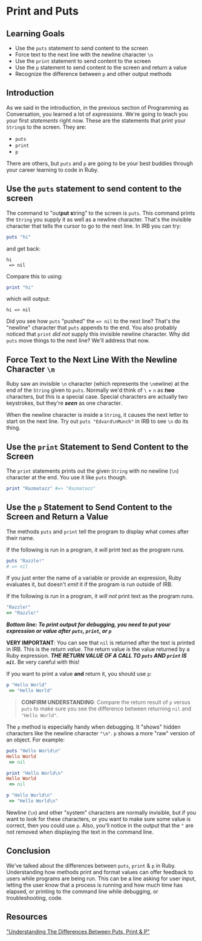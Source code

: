 # Print and Puts

## Learning Goals

- Use the `puts` statement to send content to the screen
- Force text to the next line with the newline character `\n`
- Use the `print` statement to send content to the screen
- Use the `p` statement to send content to the screen and return a value
- Recognize the difference between `p` and other output methods

## Introduction

As we said in the introduction, in the previous section of Programming as
Conversation, you learned a lot of _expressions_. We're going to teach you your
first _statements_ right now. These are the statements that print your
`String`s to the screen. They are:

* `puts`
* `print`
* `p`

There are others, but `puts` and `p` are going to be your best buddies through
your career learning to code in Ruby.

## Use the `puts` statement to send content to the screen

The command to "out**put s**tring" to the screen is `puts`. This command prints
the `String` you supply it as well as a newline character. That's the invisible
character that tells the cursor to go to the next line. In IRB you can try:

```ruby
puts "hi"
```

and get back:

```text
hi
 => nil
```

Compare this to using:

```ruby
print "hi"
```

which will output:

```text
hi => nil
```

Did you see how `puts` "pushed" the `=> nil` to the next line? That's the
"newline" character that `puts` appends to the end. You also probably noticed
that `print` _did not_ supply this invisible newline character. Why did `puts`
move things to the next line? We'll address that now.

## Force Text to the Next Line With the Newline Character `\n`

Ruby saw an invisible `\n` character (which represents the `\n`ewline) at the
end of the `String` given to `puts`. Normally we'd think of `\` + `n` as
***two*** characters, but this is a special case. Special characters are
actually two keystrokes, but they're ***seen*** as one character.

When the newline character is inside a `String`, it causes the next letter to
start on the next line. Try out `puts "Edvard\nMunch"` in IRB to see `\n` do its
thing.

## Use the `print` Statement to Send Content to the Screen

The `print` statements prints out the given `String` with no newline (`\n`)
character at the end. You use it like `puts` though.

```ruby
print "Razmatazz" #=> "Razmatazz"
```

## Use the `p` Statement to Send Content to the Screen and Return a Value

The methods `puts` and `print` tell the program to display what comes after
their name.

If the following is run in a program, it _will_ print text as the program runs.

```ruby
puts "Razzle!"
# => nil
```

If you just enter the name of a variable or provide an expression, Ruby
evaluates it, but doesn't *emit* it if the program is run outside of IRB.

If the following is run in a program, it _will not_ print text as the program
runs.

```ruby
"Razzle!"
=> "Razzle!"
```

***Bottom line: To print output for debugging, you need to put your expression
or value after `puts`, `print`, or `p`***

**VERY IMPORTANT**: You can see that `nil` is returned after the text is
printed in IRB. This is the _return value_. The return value is the value
returned by a Ruby expression. ***THE RETURN VALUE OF A CALL TO `puts` AND
`print` IS `nil`***. Be very careful with this!

If you want to print a value **and** return it, you should use `p`:


```ruby
p "Hello World"
 => "Hello World"
 ```

> **CONFIRM UNDERSTANDING**: Compare the return result of `p` versus `puts` to
> make sure you see the difference between returning `nil` and `"Hello World"`.

The `p` method is especially handy when debugging. It "shows" hidden characters
like the newline character `"\n"`. `p` shows a more "raw" version of an object.
For example:

```ruby
puts "Hello World\n"
Hello World
 => nil

print "Hello World\n"
Hello World
 => nil

p "Hello World\n"
 => "Hello World\n"
 ```

Newline (`\n`) and other "system" characters are normally invisible, but if you
want to look for these characters, or you want to make sure some value is
correct, then you could use `p`. Also, you'll notice in the output that the `"`
are not removed when displaying the text in the command line.

## Conclusion

We've talked about the differences between `puts`, `print` & `p` in Ruby.
Understanding how methods print and format values can offer feedback to users
while programs are being run. This can be a line asking for user input, letting
the user know that a process is running and how much time has elapsed, or
printing to the command line while debugging, or troubleshooting, code.

## Resources

["Understanding The Differences Between Puts, Print & P"](https://www.rubyguides.com/2018/10/puts-vs-print/)
